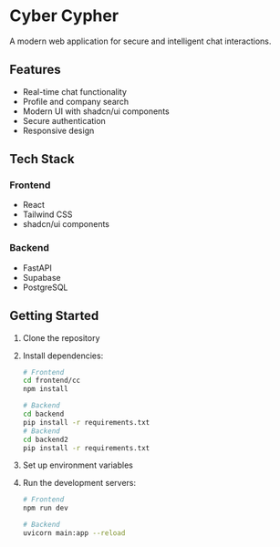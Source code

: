 # Cyber Cypher

A modern web application for secure and intelligent chat interactions.

## Features

- Real-time chat functionality
- Profile and company search
- Modern UI with shadcn/ui components
- Secure authentication
- Responsive design

## Tech Stack

### Frontend

- React
- Tailwind CSS
- shadcn/ui components

### Backend

- FastAPI
- Supabase
- PostgreSQL

## Getting Started

1. Clone the repository
2. Install dependencies:

   ```bash
   # Frontend
   cd frontend/cc
   npm install

   # Backend
   cd backend
   pip install -r requirements.txt
   # Backend
   cd backend2
   pip install -r requirements.txt
   ```

3. Set up environment variables
4. Run the development servers:

   ```bash
   # Frontend
   npm run dev

   # Backend
   uvicorn main:app --reload
   ```

